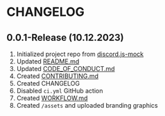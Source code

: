 # CHANGELOG

## 0.0.1-Release (10.12.2023)
1. Initialized project repo from [discord.js-mock](https://github.com/cherryblossom000/discord.js-mock)
2. Updated [README.md](https://github.com/nonsensetwice/gauntlet#readme)
3. Updated [CODE_OF_CONDUCT.md](https://github.com/nonsensetwice/gauntlet/blob/main/docs/CODE_OF_CONDUCT.md)
4. Created [CONTRIBUTING.md](https://github.com/nonsensetwice/gauntlet/blob/main/docs/CONTRIBUTING.md)
5. Created CHANGELOG
6. Disabled `ci.yml` GitHub action
7. Created [WORKFLOW.md](https://github.com/nonsensetwice/gauntlet/blob/main/docs/WORKFLOW.md)
8. Created `/assets` and uploaded branding graphics